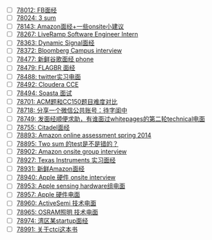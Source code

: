 - [ ] [78012: FB面经](http://instant.1point3acres.com/thread/78012)
- [ ] [78024: 3 sum](http://instant.1point3acres.com/thread/78024)
- [ ] [78143: Amazon面经+一些onsite小建议](http://instant.1point3acres.com/thread/78143)
- [ ] [78267: LiveRamp Software Engineer Intern](http://instant.1point3acres.com/thread/78267)
- [ ] [78363: Dynamic Signal面经](http://instant.1point3acres.com/thread/78363)
- [ ] [78372: Bloomberg Campus interview](http://instant.1point3acres.com/thread/78372)
- [ ] [78477: 新鲜谷歌面经 phone](http://instant.1point3acres.com/thread/78477)
- [ ] [78479: FLAGBR 面经](http://instant.1point3acres.com/thread/78479)
- [ ] [78488: twitter实习电面](http://instant.1point3acres.com/thread/78488)
- [ ] [78492: Cloudera CCE](http://instant.1point3acres.com/thread/78492)
- [ ] [78494: Soasta 面试](http://instant.1point3acres.com/thread/78494)
- [ ] [78701: ACM题和CC150题目难度对比](http://instant.1point3acres.com/thread/78701)
- [ ] [78718: 分享一个微信公共账号：待字闺中](http://instant.1point3acres.com/thread/78718)
- [ ] [78749: 发面经顺便求助，有谁面过whitepages的第二轮technical电面](http://instant.1point3acres.com/thread/78749)
- [ ] [78755: Citadel面经](http://instant.1point3acres.com/thread/78755)
- [ ] [78893: Amazon online assessment spring 2014](http://instant.1point3acres.com/thread/78893)
- [ ] [78895: Two sum 的test是不是错的？](http://instant.1point3acres.com/thread/78895)
- [ ] [78902: Amazon onsite group interview](http://instant.1point3acres.com/thread/78902)
- [ ] [78927: Texas Instruments 实习面经](http://instant.1point3acres.com/thread/78927)
- [ ] [78931: 新鲜Amazon面经](http://instant.1point3acres.com/thread/78931)
- [ ] [78940: Apple 硬件 onsite interview](http://instant.1point3acres.com/thread/78940)
- [ ] [78953: Apple sensing hardware组电面](http://instant.1point3acres.com/thread/78953)
- [ ] [78957: Apple 硬件电面](http://instant.1point3acres.com/thread/78957)
- [ ] [78960: ActiveSemi 技术电面](http://instant.1point3acres.com/thread/78960)
- [ ] [78965: OSRAM照明 技术电面](http://instant.1point3acres.com/thread/78965)
- [ ] [78974: 湾区某startup面经](http://instant.1point3acres.com/thread/78974)
- [ ] [78991: 关于ctci这本书](http://instant.1point3acres.com/thread/78991)
